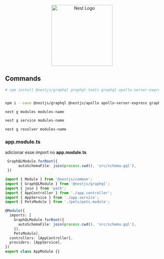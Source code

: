 <p align="center">
  <a href="http://nestjs.com/" target="blank"><img src="https://nestjs.com/img/logo-small.svg" width="200" alt="Nest Logo" /></a>
</p>

[circleci-image]: https://img.shields.io/circleci/build/github/nestjs/nest/master?token=abc123def456
[circleci-url]: https://circleci.com/gh/nestjs/nest

  
## Commands

```bash
# npm install @nestjs/graphql graphql-tools graphql apollo-server-express


npm i --save @nestjs/graphql @nestjs/apollo apollo-server-express graphql
```


```bash
nest g modules modules-name
```

```bash
nest g service modules-name
```

```bash
nest g resolver modules-name
```

### app.module.ts

adicionar esse import no **app.module.ts**

```ts
 GraphQLModule.forRoot({
      autoSchemaFile: join(process.cwd(), 'src/schema.gql'),
 })
```

```typescript
import { Module } from '@nestjs/common';
import { GraphQLModule } from '@nestjs/graphql';
import { join } from 'path';
import { AppController } from './app.controller';
import { AppService } from './app.service';
import { PetsModule } from './pets/pets.module';

@Module({
  imports: [
    GraphQLModule.forRoot({
      autoSchemaFile: join(process.cwd(), 'src/schema.gql'),
    }),
    PetsModule],
  controllers: [AppController],
  providers: [AppService],
})
export class AppModule {}
```